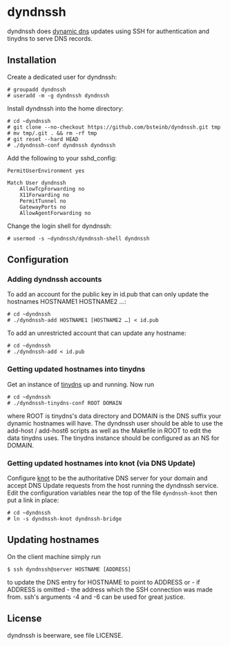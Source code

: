 # dyndnssh

dyndnssh does [dynamic dns](http://en.wikipedia.org/wiki/Dynamic_DNS) updates using SSH for authentication and tinydns to serve DNS records.

## Installation

Create a dedicated user for dyndnssh:

    # groupadd dyndnssh
    # useradd -m -g dyndnssh dyndnssh

Install dyndnssh into the home directory:

    # cd ~dyndnssh
    # git clone --no-checkout https://github.com/bsteinb/dyndnssh.git tmp
    # mv tmp/.git . && rm -rf tmp
    # git reset --hard HEAD
    # ./dyndnssh-conf dyndnssh dyndnssh

Add the following to your sshd_config:

    PermitUserEnvironment yes

    Match User dyndnssh
        AllowTcpForwarding no
        X11Forwarding no
        PermitTunnel no
        GatewayPorts no
        AllowAgentForwarding no

Change the login shell for dyndnssh:

    # usermod -s ~dyndnssh/dyndnssh-shell dyndnssh

## Configuration

### Adding dyndnssh accounts

To add an account for the public key in id.pub that can only update the hostnames HOSTNAME1 HOSTNAME2 …:

    # cd ~dyndnssh
    # ./dyndnssh-add HOSTNAME1 [HOSTNAME2 …] < id.pub

To add an unrestricted account that can update any hostname:

    # cd ~dyndnssh
    # ./dyndnssh-add < id.pub

### Getting updated hostnames into tinydns

Get an instance of [tinydns](http://cr.yp.to/djbdns.html) up and running. Now run

    # cd ~dyndnssh
    # ./dyndnssh-tinydns-conf ROOT DOMAIN

where ROOT is tinydns's data directory and DOMAIN is the DNS suffix your dynamic hostnames will have. The dyndnssh user should be able to use the add-host / add-host6 scripts as well as the Makefile in ROOT to edit the data tinydns uses. The tinydns instance should be configured as an NS for DOMAIN.

### Getting updated hostnames into knot (via DNS Update)

Configure [knot](https://www.knot-dns.cz) to be the authoritative DNS server for your domain and accept DNS Update requests from the host running the dyndnssh service.
Edit the configuration variables near the top of the file `dyndnssh-knot` then put a link in place:

    # cd ~dyndnssh
    # ln -s dyndnssh-knot dyndnssh-bridge

## Updating hostnames

On the client machine simply run

    $ ssh dyndnssh@server HOSTNAME [ADDRESS]

to update the DNS entry for HOSTNAME to point to ADDRESS or - if ADDRESS is omitted - the address which the SSH connection was made from. ssh's arguments -4 and -6 can be used for great justice.

## License

dyndnssh is beerware, see file LICENSE.
